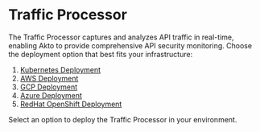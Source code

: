 # Traffic Processor

The Traffic Processor captures and analyzes API traffic in real-time, enabling Akto to provide comprehensive API security monitoring. Choose the deployment option that best fits your infrastructure:

1. [Kubernetes Deployment](helm-deploy.md)
2. [AWS Deployment](../quick-start-with-akto-self-hosted/aws-deploy/)
3. [GCP Deployment](gcp-deploy.md)
4. [Azure Deployment](azure-deploy.md)
5. [RedHat OpenShift Deployment](openshift-deploy.md)

Select an option to deploy the Traffic Processor in your environment.
